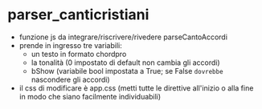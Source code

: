 # parser_canticristiani

* funzione js da integrare/riscrivere/rivedere parseCantoAccordi
* prende in ingresso tre variabili:
  - un testo in formato chordpro
  - la tonalità (0 impostato di default non cambia gli accordi)
  - bShow (variabile bool impostata a True; se False `dovrebbe` nascondere gli accordi)
* il css di modificare è app.css (metti tutte le direttive all'inizio o alla fine in modo che siano facilmente individuabili)
